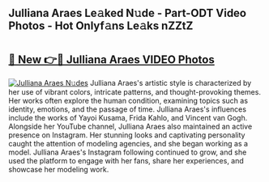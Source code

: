 ## Julliana Araes Le𝚊ked N𝚞de - Part-ODT Video Photos - Hot Onlyf𝚊ns Le𝚊ks nZZtZ

# <h2><a href="http://ab20852.deff.icu/?id=Julliana+Araes">🔗 New 👉🔴 Julliana Araes VIDEO Photos</a></h2>

[![Julliana Araes N𝚞des](https://i.imgur.com/rIISA9y.gif)](http://ab20852.deff.icu/?id=Julliana+Araes)
Julliana Araes's artistic style is characterized by her use of vibrant colors, intricate patterns, and thought-provoking themes. Her works often explore the human condition, examining topics such as identity, emotions, and the passage of time. Julliana Araes's influences include the works of Yayoi Kusama, Frida Kahlo, and Vincent van Gogh. Alongside her YouTube channel, Julliana Araes also maintained an active presence on Instagram. Her stunning looks and captivating personality caught the attention of modeling agencies, and she began working as a model. Julliana Araes's Instagram following continued to grow, and she used the platform to engage with her fans, share her experiences, and showcase her modeling work.
